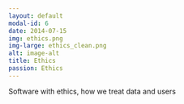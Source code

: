 ```yaml
---
layout: default
modal-id: 6
date: 2014-07-15
img: ethics.png
img-large: ethics_clean.png
alt: image-alt
title: Ethics
passion: Ethics
---
```

Software with ethics, how we treat data and users